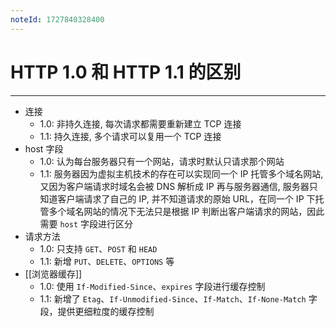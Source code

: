 ```yaml
---
noteId: 1727840328400
---
```



# HTTP 1.0 和 HTTP 1.1 的区别
---
- 连接
	- 1.0: 非持久连接, 每次请求都需要重新建立 TCP 连接
	- 1.1: 持久连接, 多个请求可以复用一个 TCP 连接
- host 字段
	- 1.0: 认为每台服务器只有一个网站，请求时默认只请求那个网站
	- 1.1: 服务器因为虚拟主机技术的存在可以实现同一个 IP 托管多个域名网站, 又因为客户端请求时域名会被 DNS 解析成 IP 再与服务器通信, 服务器只知道客户端请求了自己的 IP, 并不知道请求的原始 URL，在同一个 IP 下托管多个域名网站的情况下无法只是根据 IP 判断出客户端请求的网站，因此需要 `host` 字段进行区分
- 请求方法
	- 1.0: 只支持 `GET`、`POST` 和 `HEAD`
	- 1.1: 新增 `PUT`、`DELETE`、`OPTIONS` 等
- [[浏览器缓存]]
	- 1.0: 使用 `If-Modified-Since`、`expires` 字段进行缓存控制
	- 1.1: 新增了 `Etag`、`If-Unmodified-Since`、`If-Match`、`If-None-Match` 字段，提供更细粒度的缓存控制
